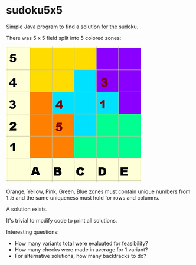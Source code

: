 # sudoku5x5

Simple Java program to find a solution for the sudoku.

There was 5 x 5 field split into 5 colored zones:

![One picture worths](https://raw.githubusercontent.com/vkovalchuk/sudoku5x5/master/sudoku5x5.png)

Orange, Yellow, Pink, Green, Blue zones must contain unique numbers from 1..5
and the same uniqueness must hold for rows and columns.

A solution exists.

It's trivial to modify code to print all solutions.

Interesting questions:
 * How many variants total were evaluated for feasibility?
 * How many checks were made in average for 1 variant?
 * For alternative solutions, how many backtracks to do?
